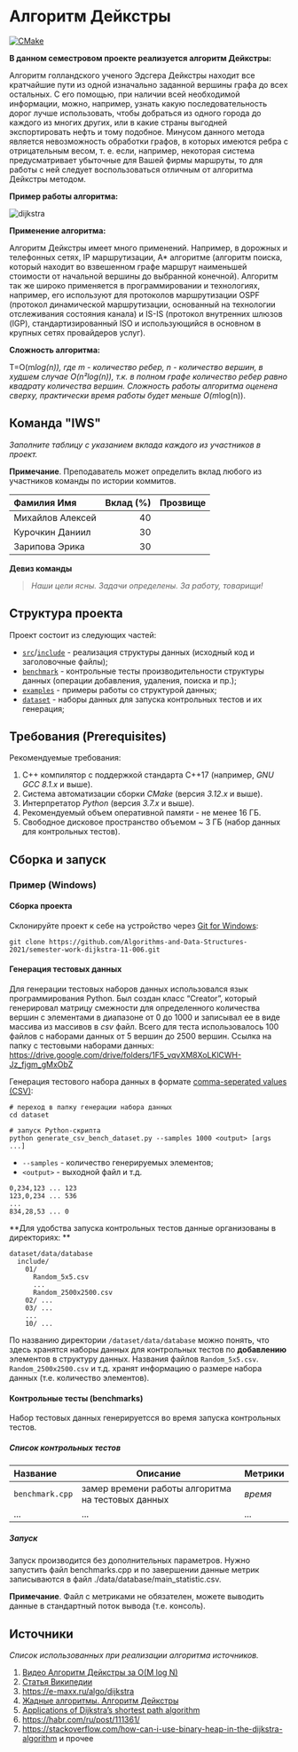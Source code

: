 # Алгоритм Дейкстры

[![CMake](https://github.com/Algorithms-and-Data-Structures-2021/semester-work-dijkstra-11-006/actions/workflows/cmake.yml/badge.svg)](https://github.com/Algorithms-and-Data-Structures-2021/semester-work-dijkstra-11-006/actions/workflows/cmake.yml)



**В данном семестровом проекте реализуется алгоритм Дейкстры:**

  Алгоритм голландского ученого Эдсгера Дейкстры находит все кратчайшие пути из одной изначально заданной вершины графа до всех остальных. С его помощью, при наличии всей необходимой информации, можно, например, узнать какую последовательность дорог лучше использовать, чтобы добраться из одного города до каждого из многих других, или в какие страны выгодней экспортировать нефть и тому подобное.
  Минусом данного метода является невозможность обработки графов, в которых имеются ребра с отрицательным весом, т. е. если, например, некоторая система предусматривает убыточные для Вашей фирмы маршруты, то для работы с ней следует воспользоваться отличным от алгоритма Дейкстры методом.

**Пример работы алгоритма:**

![dijkstra](https://user-images.githubusercontent.com/77204611/119379705-7b1e5a80-bcc8-11eb-8aa3-b7f2600133be.gif)

**Применение алгоритма:**

  Алгоритм Дейкстры имеет много применений. Например, в дорожных и телефонных сетях, IP маршрутизации, A* алгоритме (алгоритм поиска, который находит во взвешенном графе маршрут наименьшей стоимости от начальной вершины до выбранной конечной). Алгоритм так же широко применяется в программировании и технологиях, например, его используют для протоколов маршрутизации OSPF (протокол динамической маршрутизации, основанный на технологии отслеживания состояния канала) и IS-IS (протокол внутренних шлюзов (IGP), стандартизированный ISO и использующийся в основном в крупных сетях провайдеров услуг).

**Сложность алгоритма:**

  T=O(m*log(n)), где m - количество ребер, n - количество вершин, в худшем случае O(n²log(n)), т.к. в полном графе количество ребер равно квадрату количества вершин.
  Сложность работы алгоритма оценена сверху, практически время работы будет меньше O(m*log(n)).

## Команда "IWS"

_Заполните таблицу с указанием вклада каждого из участников в проект._

**Примечание**. Преподаватель может определить вклад любого из участников команды по истории коммитов.

| Фамилия Имя        | Вклад (%) | Прозвище              |
| :---               |   ---:    |  ---:                 |
| Михайлов Алексей   | 40        |                       |
| Курочкин Даниил    | 30        |                       |
| Зарипова Эрика     | 30        |                       |

**Девиз команды**
> _Наши цели ясны. Задачи определены. За работу, товарищи!_

## Структура проекта

Проект состоит из следующих частей:

- [`src`](src)/[`include`](include) - реализация структуры данных (исходный код и заголовочные файлы);
- [`benchmark`](benchmark) - контрольные тесты производительности структуры данных (операции добавления, удаления,
  поиска и пр.);
- [`examples`](examples) - примеры работы со структурой данных;
- [`dataset`](dataset) - наборы данных для запуска контрольных тестов и их генерация;

## Требования (Prerequisites)

Рекомендуемые требования:

1. С++ компилятор c поддержкой стандарта C++17 (например, _GNU GCC 8.1.x_ и выше).
2. Система автоматизации сборки _CMake_ (версия _3.12.x_ и выше).
3. Интерпретатор _Python_ (версия _3.7.x_ и выше).
4. Рекомендуемый объем оперативной памяти - не менее 16 ГБ.
5. Свободное дисковое пространство объемом ~ 3 ГБ (набор данных для контрольных тестов).

## Сборка и запуск

### Пример (Windows)

#### Сборка проекта

Склонируйте проект к себе на устройство через [Git for Windows](https://gitforwindows.org/):

```shell
git clone https://github.com/Algorithms-and-Data-Structures-2021/semester-work-dijkstra-11-006.git
```

#### Генерация тестовых данных

Для генерации тестовых наборов данных использовался язык программирования Python. Был создан класс “Creator”, который генерировал матрицу смежности для определенного количества вершин с элементами в диапазоне от 0 до 1000 и записывал ее в виде массива из массивов в *csv* файл. Всего для теста использовалось 100 файлов с наборами данных от 5 вершин до 2500 вершин.
Ссылка на папку с тестовыми наборами данных: https://drive.google.com/drive/folders/1F5_vqvXM8XoLKlCWH-Jz_fjgm_gMxObZ


Генерация тестового набора данных в
формате [comma-seperated values (CSV)](https://en.wikipedia.org/wiki/Comma-separated_values):

```shell
# переход в папку генерации набора данных
cd dataset

# запуск Python-скрипта
python generate_csv_bench_dataset.py --samples 1000 <output> [args ...]
```

- `--samples` - количество генерируемых элементов;
- `<output>` - выходной файл и т.д.


```csv
0,234,123 ... 123
123,0,234 ... 536
...
834,28,53 ... 0
```

**Для удобства запуска контрольных тестов данные организованы в директориях: **

```shell
dataset/data/database
  include/
    01/
      Random_5x5.csv
      ...
      Random_2500x2500.csv
    02/ ...
    03/ ...
    ...
    10/ ...
```

По названию директории `/dataset/data/database` можно понять, что здесь хранятся наборы данных для контрольных тестов по
**добавлению** элементов в структуру данных. Названия файлов `Random_5x5.csv`. `Random_2500x2500.csv` и т.д. хранят информацию о размере набора данных (т.е. количество элементов). 

#### Контрольные тесты (benchmarks)


Набор тестовых данных генерируетсся во время запуска контрольных тестов.


##### Список контрольных тестов

| Название                  | Описание                                            | Метрики         |
| :---                      | ---                                                 | :---            |
| `benchmark.cpp`           | замер времени работы алгоритма на тестовых данных   | _время_         |
| ...                       | ...                                                 | ...             |

##### Запуск

Запуск производится без дополнительных параметров.
Нужно запустить файл benchmarks.cpp и по завершении данные метрик записываются в файл ./data/database/main_statistic.csv.



**Примечание**. Файл с метриками не обязателен, можете выводить данные в стандартный поток вывода (т.е. консоль).

## Источники

_Список использованных при реализации алгоритма источников._

1) [Видео Алгоритм Дейкстры за O(M log N)](https://www.youtube.com/watch?v=8_oVqDh52CU)
2) [Статья Википедии](https://ru.wikipedia.org/wiki/%D0%90%D0%BB%D0%B3%D0%BE%D1%80%D0%B8%D1%82%D0%BC_%D0%94%D0%B5%D0%B9%D0%BA%D1%81%D1%82%D1%80%D1%8B)
3) https://e-maxx.ru/algo/dijkstra
4) [Жадные алгоритмы. Алгоритм Дейкстры](https://webdevblog.ru/zhadnye-algoritmy-chast-1-algoritm-dejkstry/)
5) [Applications of Dijkstra’s shortest path algorithm](https://www.geeksforgeeks.org/applications-of-dijkstras-shortest-path-algorithm/)
6) https://habr.com/ru/post/111361/
7) https://stackoverflow.com/how-can-i-use-binary-heap-in-the-dijkstra-algorithm
   и прочее
